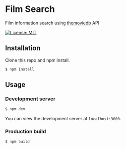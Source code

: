 # Film Search 

Film information search using [themoviedb](https://www.themoviedb.org/) API 

[![License: MIT](https://img.shields.io/badge/License-MIT-blue.svg)](https://opensource.org/licenses/MIT)

## Installation

Clone this repo and npm install.

```bash
$ npm install
```

## Usage

### Development server

```bash
$ npm dev
```

You can view the development server at `localhost:3000`.

### Production build

```bash
$ npm build
```



